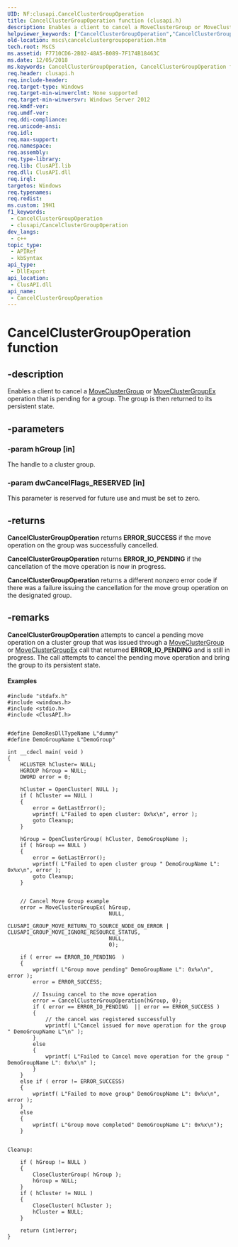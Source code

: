 ```yaml
---
UID: NF:clusapi.CancelClusterGroupOperation
title: CancelClusterGroupOperation function (clusapi.h)
description: Enables a client to cancel a MoveClusterGroup or MoveClusterGroupEx operation that is pending for a group. The group is then returned to its persistent state.
helpviewer_keywords: ["CancelClusterGroupOperation","CancelClusterGroupOperation function [Failover Cluster]","clusapi/CancelClusterGroupOperation","mscs.cancelclustergroupoperation"]
old-location: mscs\cancelclustergroupoperation.htm
tech.root: MsCS
ms.assetid: F7710CD6-2B02-48A5-B089-7F174B18463C
ms.date: 12/05/2018
ms.keywords: CancelClusterGroupOperation, CancelClusterGroupOperation function [Failover Cluster], clusapi/CancelClusterGroupOperation, mscs.cancelclustergroupoperation
req.header: clusapi.h
req.include-header: 
req.target-type: Windows
req.target-min-winverclnt: None supported
req.target-min-winversvr: Windows Server 2012
req.kmdf-ver: 
req.umdf-ver: 
req.ddi-compliance: 
req.unicode-ansi: 
req.idl: 
req.max-support: 
req.namespace: 
req.assembly: 
req.type-library: 
req.lib: ClusAPI.lib
req.dll: ClusAPI.dll
req.irql: 
targetos: Windows
req.typenames: 
req.redist: 
ms.custom: 19H1
f1_keywords:
 - CancelClusterGroupOperation
 - clusapi/CancelClusterGroupOperation
dev_langs:
 - c++
topic_type:
 - APIRef
 - kbSyntax
api_type:
 - DllExport
api_location:
 - ClusAPI.dll
api_name:
 - CancelClusterGroupOperation
---
```


# CancelClusterGroupOperation function


## -description

Enables a client to cancel a 
    <a href="https://docs.microsoft.com/windows/desktop/api/clusapi/nf-clusapi-moveclustergroup">MoveClusterGroup</a> or 
    <a href="https://docs.microsoft.com/previous-versions/windows/desktop/api/clusapi/nf-clusapi-moveclustergroupex">MoveClusterGroupEx</a> operation that is pending for a 
    group. The group is then returned to its persistent state.

## -parameters

### -param hGroup [in]

The handle to a cluster group.

### -param dwCancelFlags_RESERVED [in]

This parameter is reserved for future use and must be set to zero.

## -returns

<b>CancelClusterGroupOperation</b> returns 
      <b>ERROR_SUCCESS</b> if the move operation on the group was successfully cancelled.

<b>CancelClusterGroupOperation</b> returns 
      <b>ERROR_IO_PENDING</b> if the cancellation of the move operation is now in progress.

<b>CancelClusterGroupOperation</b> returns a 
      different nonzero error code if there was a failure issuing the cancellation for the move group operation on the 
      designated group.

## -remarks

<b>CancelClusterGroupOperation</b> attempts to 
    cancel a pending move operation on a cluster group that was issued through a 
    <a href="https://docs.microsoft.com/windows/desktop/api/clusapi/nf-clusapi-moveclustergroup">MoveClusterGroup</a> or 
    <a href="https://docs.microsoft.com/previous-versions/windows/desktop/api/clusapi/nf-clusapi-moveclustergroupex">MoveClusterGroupEx</a> call that returned 
    <b>ERROR_IO_PENDING</b> and is still in progress. The call attempts to cancel the pending move 
    operation and bring the group to its persistent state.


#### Examples


```
#include "stdafx.h"
#include <windows.h>
#include <stdio.h>
#include <ClusAPI.h>


#define DemoResDllTypeName L"dummy"
#define DemoGroupName L"DemoGroup"

int __cdecl main( void )
{
    HCLUSTER hCluster= NULL;
    HGROUP hGroup = NULL;
    DWORD error = 0;

    hCluster = OpenCluster( NULL );
    if ( hCluster == NULL )
    {
        error = GetLastError();
        wprintf( L"Failed to open cluster: 0x%x\n", error );
        goto Cleanup;
    }

    hGroup = OpenClusterGroup( hCluster, DemoGroupName );
    if ( hGroup == NULL )
    {
        error = GetLastError();
        wprintf( L"Failed to open cluster group " DemoGroupName L": 0x%x\n", error );
        goto Cleanup;
    }


    // Cancel Move Group example
    error = MoveClusterGroupEx( hGroup,
                                NULL,
                                CLUSAPI_GROUP_MOVE_RETURN_TO_SOURCE_NODE_ON_ERROR | CLUSAPI_GROUP_MOVE_IGNORE_RESOURCE_STATUS,
                                NULL,
                                0);

    if ( error == ERROR_IO_PENDING  )
    {
        wprintf( L"Group move pending" DemoGroupName L": 0x%x\n", error );
        error = ERROR_SUCCESS;

        // Issuing cancel to the move operation
        error = CancelClusterGroupOperation(hGroup, 0);
        if ( error == ERROR_IO_PENDING  || error == ERROR_SUCCESS )
        {
            // the cancel was registered successfully
            wprintf( L"Cancel issued for move operation for the group " DemoGroupName L"\n" );
        }
        else
        {
            wprintf( L"Failed to Cancel move operation for the group " DemoGroupName L": 0x%x\n" );
        }
    }
    else if ( error != ERROR_SUCCESS)
    {
        wprintf( L"Failed to move group" DemoGroupName L": 0x%x\n", error );
    }
    else 
    {
        wprintf( L"Group move completed" DemoGroupName L": 0x%x\n");
    }


Cleanup:

    if ( hGroup != NULL )
    {
        CloseClusterGroup( hGroup );
        hGroup = NULL;
    }
    if ( hCluster != NULL )
    {
        CloseCluster( hCluster );
        hCluster = NULL;
    }

    return (int)error;
}
```

